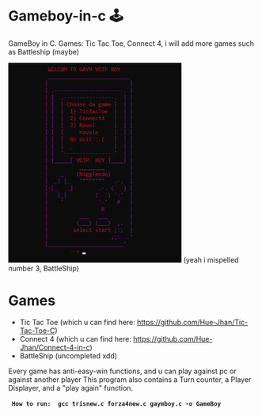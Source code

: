 # Gameboy-in-c 🕹
GameBoy in C. Games: Tic Tac Toe, Connect 4, i will add more games such as Battleship (maybe)

<img src="files/gaymboy.png" width="350" />
(yeah i mispelled number 3, BattleShip)

# Games
- Tic Tac Toe (which u can find here: https://github.com/Hue-Jhan/Tic-Tac-Toe-C)
- Connect 4 (which u can find here: https://github.com/Hue-Jhan/Connect-4-in-c)
- BattleShip (uncompleted xdd)

Every game has anti-easy-win functions, and u can play against pc or against another player
This program also contains a Turn counter, a Player Displayer, and a "play again" function.

**` How to run:  gcc trisnew.c forza4new.c gaymboy.c -o GameBoy`**

